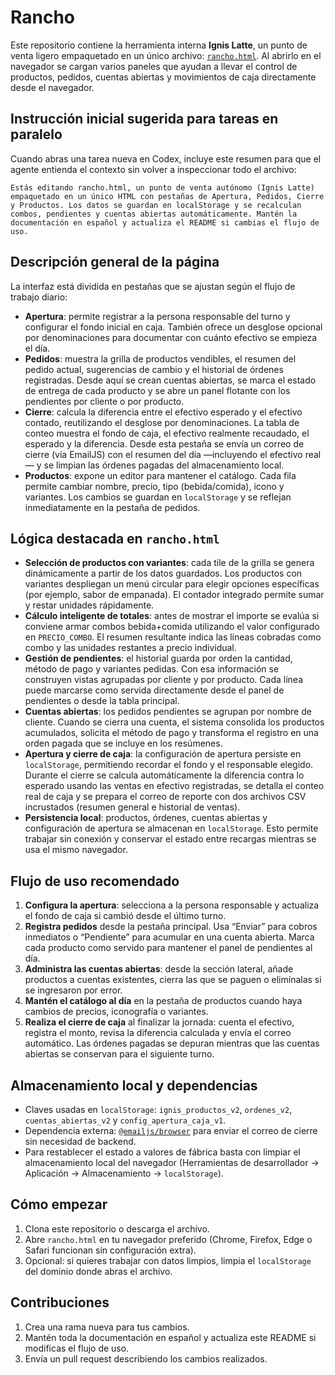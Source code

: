 # Rancho

Este repositorio contiene la herramienta interna **Ignis Latte**, un punto de venta ligero empaquetado en un único archivo: [`rancho.html`](./rancho.html). Al abrirlo en el navegador se cargan varios paneles que ayudan a llevar el control de productos, pedidos, cuentas abiertas y movimientos de caja directamente desde el navegador.

## Instrucción inicial sugerida para tareas en paralelo

Cuando abras una tarea nueva en Codex, incluye este resumen para que el agente entienda el contexto sin volver a inspeccionar todo el archivo:

```
Estás editando rancho.html, un punto de venta autónomo (Ignis Latte) empaquetado en un único HTML con pestañas de Apertura, Pedidos, Cierre y Productos. Los datos se guardan en localStorage y se recalculan combos, pendientes y cuentas abiertas automáticamente. Mantén la documentación en español y actualiza el README si cambias el flujo de uso.
```

## Descripción general de la página

La interfaz está dividida en pestañas que se ajustan según el flujo de trabajo diario:

- **Apertura**: permite registrar a la persona responsable del turno y configurar el fondo inicial en caja. También ofrece un desglose opcional por denominaciones para documentar con cuánto efectivo se empieza el día.
- **Pedidos**: muestra la grilla de productos vendibles, el resumen del pedido actual, sugerencias de cambio y el historial de órdenes registradas. Desde aquí se crean cuentas abiertas, se marca el estado de entrega de cada producto y se abre un panel flotante con los pendientes por cliente o por producto.
- **Cierre**: calcula la diferencia entre el efectivo esperado y el efectivo contado, reutilizando el desglose por denominaciones. La tabla de conteo muestra el fondo de caja, el efectivo realmente recaudado, el esperado y la diferencia. Desde esta pestaña se envía un correo de cierre (vía EmailJS) con el resumen del día —incluyendo el efectivo real— y se limpian las órdenes pagadas del almacenamiento local.
- **Productos**: expone un editor para mantener el catálogo. Cada fila permite cambiar nombre, precio, tipo (bebida/comida), icono y variantes. Los cambios se guardan en `localStorage` y se reflejan inmediatamente en la pestaña de pedidos.

## Lógica destacada en `rancho.html`

- **Selección de productos con variantes**: cada tile de la grilla se genera dinámicamente a partir de los datos guardados. Los productos con variantes despliegan un menú circular para elegir opciones específicas (por ejemplo, sabor de empanada). El contador integrado permite sumar y restar unidades rápidamente.
- **Cálculo inteligente de totales**: antes de mostrar el importe se evalúa si conviene armar combos bebida+comida utilizando el valor configurado en `PRECIO_COMBO`. El resumen resultante indica las líneas cobradas como combo y las unidades restantes a precio individual.
- **Gestión de pendientes**: el historial guarda por orden la cantidad, método de pago y variantes pedidas. Con esa información se construyen vistas agrupadas por cliente y por producto. Cada línea puede marcarse como servida directamente desde el panel de pendientes o desde la tabla principal.
- **Cuentas abiertas**: los pedidos pendientes se agrupan por nombre de cliente. Cuando se cierra una cuenta, el sistema consolida los productos acumulados, solicita el método de pago y transforma el registro en una orden pagada que se incluye en los resúmenes.
- **Apertura y cierre de caja**: la configuración de apertura persiste en `localStorage`, permitiendo recordar el fondo y el responsable elegido. Durante el cierre se calcula automáticamente la diferencia contra lo esperado usando las ventas en efectivo registradas, se detalla el conteo real de caja y se prepara el correo de reporte con dos archivos CSV incrustados (resumen general e historial de ventas).
- **Persistencia local**: productos, órdenes, cuentas abiertas y configuración de apertura se almacenan en `localStorage`. Esto permite trabajar sin conexión y conservar el estado entre recargas mientras se usa el mismo navegador.

## Flujo de uso recomendado

1. **Configura la apertura**: selecciona a la persona responsable y actualiza el fondo de caja si cambió desde el último turno.
2. **Registra pedidos** desde la pestaña principal. Usa “Enviar” para cobros inmediatos o “Pendiente” para acumular en una cuenta abierta. Marca cada producto como servido para mantener el panel de pendientes al día.
3. **Administra las cuentas abiertas**: desde la sección lateral, añade productos a cuentas existentes, cierra las que se paguen o elimínalas si se ingresaron por error.
4. **Mantén el catálogo al día** en la pestaña de productos cuando haya cambios de precios, iconografía o variantes.
5. **Realiza el cierre de caja** al finalizar la jornada: cuenta el efectivo, registra el monto, revisa la diferencia calculada y envía el correo automático. Las órdenes pagadas se depuran mientras que las cuentas abiertas se conservan para el siguiente turno.

## Almacenamiento local y dependencias

- Claves usadas en `localStorage`: `ignis_productos_v2`, `ordenes_v2`, `cuentas_abiertas_v2` y `config_apertura_caja_v1`.
- Dependencia externa: [`@emailjs/browser`](https://www.emailjs.com/docs/sdk/send-form/) para enviar el correo de cierre sin necesidad de backend.
- Para restablecer el estado a valores de fábrica basta con limpiar el almacenamiento local del navegador (Herramientas de desarrollador → Aplicación → Almacenamiento → `localStorage`).

## Cómo empezar

1. Clona este repositorio o descarga el archivo.
2. Abre `rancho.html` en tu navegador preferido (Chrome, Firefox, Edge o Safari funcionan sin configuración extra).
3. Opcional: si quieres trabajar con datos limpios, limpia el `localStorage` del dominio donde abras el archivo.

## Contribuciones

1. Crea una rama nueva para tus cambios.
2. Mantén toda la documentación en español y actualiza este README si modificas el flujo de uso.
3. Envía un pull request describiendo los cambios realizados.
